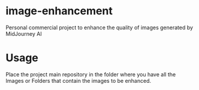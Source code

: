 # image-enhancement
Personal commercial project to enhance the quality of images generated by MidJourney AI

# Usage
Place the project main repository in the folder where you have all the Images or Folders that contain the images to be enhanced.
